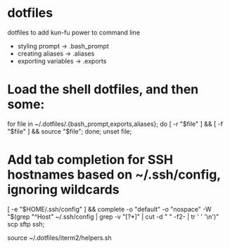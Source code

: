 # dotfiles
dotfiles to add kun-fu power to command line 

- styling prompt -> .bash_prompt
- creating aliases -> .aliases
- exporting variables -> .exports


# Load the shell dotfiles, and then some:
for file in ~/.dotfiles/.{bash_prompt,exports,aliases}; do
	[ -r "$file" ] && [ -f "$file" ] && source "$file";
done;
unset file;

# Add tab completion for SSH hostnames based on ~/.ssh/config, ignoring wildcards
[ -e "$HOME/.ssh/config" ] && complete -o "default" -o "nospace" -W "$(grep "^Host" ~/.ssh/config | grep -v "[?*]" | cut -d " " -f2- | tr ' ' '\n')" scp sftp ssh;

source ~/.dotfiles/iterm2/helpers.sh

